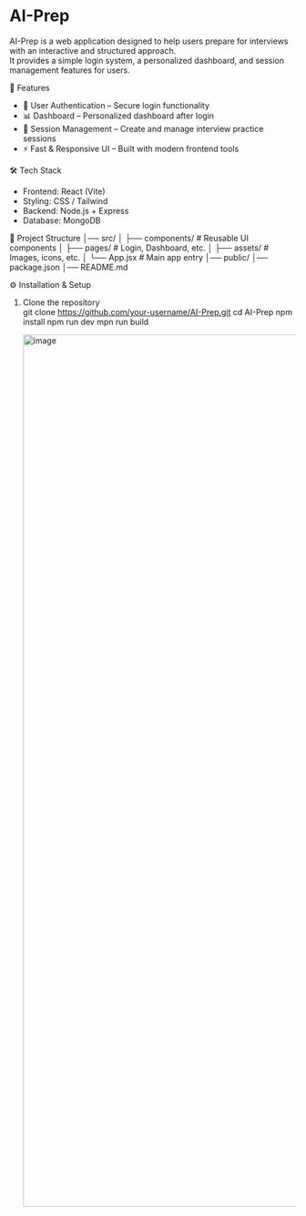 # AI-Prep

AI-Prep is a web application designed to help users prepare for interviews with an interactive and structured approach.  
It provides a simple login system, a personalized dashboard, and session management features for users.

🚀 Features
- 🔑 User Authentication – Secure login functionality  
- 📊 Dashboard – Personalized dashboard after login  
- 📝 Session Management – Create and manage interview practice sessions  
- ⚡ Fast & Responsive UI – Built with modern frontend tools  

🛠️ Tech Stack
- Frontend: React (Vite)  
- Styling: CSS / Tailwind   
- Backend: Node.js + Express   
- Database: MongoDB 

📂 Project Structure
│── src/
│ ├── components/ # Reusable UI components
│ ├── pages/ # Login, Dashboard, etc.
│ ├── assets/ # Images, icons, etc.
│ └── App.jsx # Main app entry
│── public/
│── package.json
│── README.md  

⚙️ Installation & Setup
1. Clone the repository  
   git clone https://github.com/your-username/AI-Prep.git
   cd AI-Prep
   npm install
   npm run dev
   mpn run build

   <img width="2852" height="1532" alt="image" src="https://github.com/user-attachments/assets/dc4f44ca-3f31-45b8-8687-ccaba78e6b39" />

